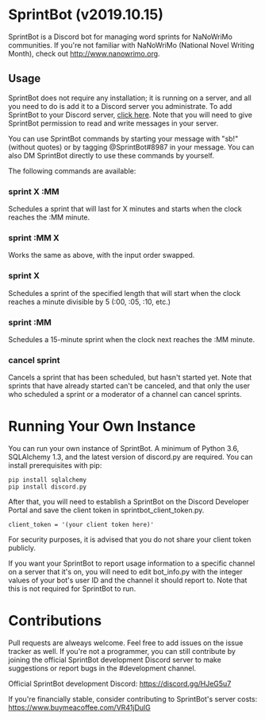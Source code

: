 # SprintBot (v2019.10.15)
SprintBot is a Discord bot for managing word sprints for NaNoWriMo communities. If you're not familiar with NaNoWriMo (National Novel Writing Month), check out http://www.nanowrimo.org.

## Usage
SprintBot does not require any installation; it is running on a server, and all you need to do is add it to a Discord server you administrate. To add SprintBot to your Discord server, [click here](https://discordapp.com/api/oauth2/authorize?client_id=632592411838775318&permissions=3072&scope=bot). Note that you will need to give SprintBot permission to read and write messages in your server.

You can use SprintBot commands by starting your message with "sb!" (without quotes) or by tagging @SprintBot#8987 in your message. You can also DM SprintBot directly to use these commands by yourself.

The following commands are available:

### sprint X :MM
Schedules a sprint that will last for X minutes and starts when the clock reaches the :MM minute.

### sprint :MM X
Works the same as above, with the input order swapped.

### sprint X
Schedules a sprint of the specified length that will start when the clock reaches a minute divisible by 5 (:00, :05, :10, etc.)

### sprint :MM
Schedules a 15-minute sprint when the clock next reaches the :MM minute.

### cancel sprint
Cancels a sprint that has been scheduled, but hasn't started yet. Note that sprints that have already started can't be canceled, and that only the user who scheduled a sprint or a moderator of a channel can cancel sprints.

# Running Your Own Instance

You can run your own instance of SprintBot. A minimum of Python 3.6, SQLAlchemy 1.3, and the latest version of discord.py are required. You can install prerequisites with pip:

```
pip install sqlalchemy
pip install discord.py
```

After that, you will need to establish a SprintBot on the Discord Developer Portal and save the client token in sprintbot_client_token.py.

```
client_token = '(your client token here)'
```

For security purposes, it is advised that you do not share your client token publicly.

If you want your SprintBot to report usage information to a specific channel on a server that it's on, you will need to edit bot_info.py with the integer values of your bot's user ID and the channel it should report to. Note that this is not required for SprintBot to run.

# Contributions

Pull requests are alweays welcome. Feel free to add issues on the issue tracker as well. If you're not a programmer, you can still contribute by joining the official SprintBot development Discord server to make suggestions or report bugs in the #development channel.

Official SprintBot development Discord: https://discord.gg/HJeG5u7

If you're financially stable, consider contributing to SprintBot's server costs: https://www.buymeacoffee.com/VR41jDulG
